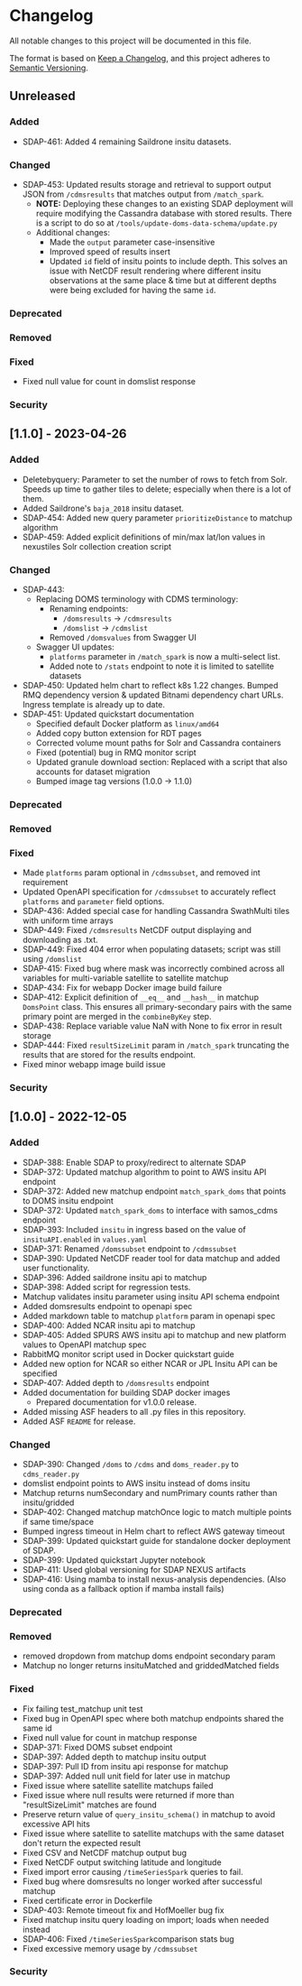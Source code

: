 # Changelog
All notable changes to this project will be documented in this file.

The format is based on [Keep a Changelog](https://keepachangelog.com/en/1.0.0/),
and this project adheres to [Semantic Versioning](https://semver.org/spec/v2.0.0.html).

## Unreleased
### Added
- SDAP-461: Added 4 remaining Saildrone insitu datasets.
### Changed
- SDAP-453: Updated results storage and retrieval to support output JSON from `/cdmsresults` that matches output from `/match_spark`.
  - **NOTE:** Deploying these changes to an existing SDAP deployment will require modifying the Cassandra database with stored results. There is a script to do so at `/tools/update-doms-data-schema/update.py`
  - Additional changes:
    - Made the `output` parameter case-insensitive
    - Improved speed of results insert
    - Updated `id` field of insitu points to include depth. This solves an issue with NetCDF result rendering where different insitu observations at the same place & time but at different depths were being excluded for having the same `id`.
### Deprecated
### Removed
### Fixed
- Fixed null value for count in domslist response
### Security

## [1.1.0] - 2023-04-26
### Added
- Deletebyquery: Parameter to set the number of rows to fetch from Solr. Speeds up time to gather tiles to delete; especially when there is a lot of them.
- Added Saildrone's `baja_2018` insitu dataset.
- SDAP-454: Added new query parameter `prioritizeDistance` to matchup algorithm
- SDAP-459: Added explicit definitions of min/max lat/lon values in nexustiles Solr collection creation script
### Changed
- SDAP-443:
  - Replacing DOMS terminology with CDMS terminology:
    - Renaming endpoints:
      - `/domsresults` -> `/cdmsresults`
      - `/domslist` -> `/cdmslist`
    - Removed `/domsvalues` from Swagger UI
  - Swagger UI updates:
    - `platforms` parameter in `/match_spark` is now a multi-select list.
    - Added note to `/stats` endpoint to note it is limited to satellite datasets
- SDAP-450: Updated helm chart to reflect k8s 1.22 changes. Bumped RMQ dependency version & updated Bitnami dependency chart URLs. Ingress template is already up to date.
- SDAP-451: Updated quickstart documentation
  - Specified default Docker platform as `linux/amd64`
  - Added copy button extension for RDT pages
  - Corrected volume mount paths for Solr and Cassandra containers
  - Fixed (potential) bug in RMQ monitor script
  - Updated granule download section: Replaced with a script that also accounts for dataset migration
  - Bumped image tag versions (1.0.0 -> 1.1.0)
### Deprecated
### Removed
### Fixed
- Made `platforms` param optional in `/cdmssubset`, and removed int requirement
- Updated OpenAPI specification for `/cdmssubset` to accurately reflect `platforms` and `parameter` field options.
- SDAP-436: Added special case for handling Cassandra SwathMulti tiles with uniform time arrays
- SDAP-449: Fixed `/cdmsresults` NetCDF output displaying and downloading as .txt. 
- SDAP-449: Fixed 404 error when populating datasets; script was still using `/domslist`
- SDAP-415: Fixed bug where mask was incorrectly combined across all variables for multi-variable satellite to satellite matchup
- SDAP-434: Fix for webapp Docker image build failure
- SDAP-412: Explicit definition of `__eq__` and `__hash__` in matchup `DomsPoint` class. This ensures all primary-secondary pairs with the same primary point are merged in the `combineByKey` step.
- SDAP-438: Replace variable value NaN with None to fix error in result storage
- SDAP-444: Fixed `resultSizeLimit` param in `/match_spark` truncating the results that are stored for the results endpoint.
- Fixed minor webapp image build issue
### Security

## [1.0.0] - 2022-12-05
### Added
- SDAP-388: Enable SDAP to proxy/redirect to alternate SDAP
- SDAP-372: Updated matchup algorithm to point to AWS insitu API endpoint
- SDAP-372: Added new matchup endpoint `match_spark_doms` that points to DOMS insitu endpoint
- SDAP-372: Updated `match_spark_doms` to interface with samos_cdms endpoint 
- SDAP-393: Included `insitu` in ingress based on the value of `insituAPI.enabled` in `values.yaml`
- SDAP-371: Renamed `/domssubset` endpoint to `/cdmssubset`
- SDAP-390: Updated NetCDF reader tool for data matchup and added user functionality.
- SDAP-396: Added saildrone insitu api to matchup
- SDAP-398: Added script for regression tests.
- Matchup validates insitu parameter using insitu API schema endpoint
- Added domsresults endpoint to openapi spec
- Added markdown table to matchup `platform` param in openapi spec
- SDAP-400: Added NCAR insitu api to matchup
- SDAP-405: Added SPURS AWS insitu api to matchup and new platform values to OpenAPI matchup spec
- RabbitMQ monitor script used in Docker quickstart guide
- Added new option for NCAR so either NCAR or JPL Insitu API can be specified
- SDAP-407: Added depth to `/domsresults` endpoint
- Added documentation for building SDAP docker images
  - Prepared documentation for v1.0.0 release.
- Added missing ASF headers to all .py files in this repository.
- Added ASF `README` for release.
### Changed
- SDAP-390: Changed `/doms` to `/cdms` and `doms_reader.py` to `cdms_reader.py`
- domslist endpoint points to AWS insitu instead of doms insitu
- Matchup returns numSecondary and numPrimary counts rather than insitu/gridded
- SDAP-402: Changed matchup matchOnce logic to match multiple points if same time/space
- Bumped ingress timeout in Helm chart to reflect AWS gateway timeout
- SDAP-399: Updated quickstart guide for standalone docker deployment of SDAP.
- SDAP-399: Updated quickstart Jupyter notebook
- SDAP-411: Used global versioning for SDAP NEXUS artifacts
- SDAP-416: Using mamba to install nexus-analysis dependencies. (Also using conda as a fallback option if mamba install fails)
### Deprecated
### Removed
- removed dropdown from matchup doms endpoint secondary param
- Matchup no longer returns insituMatched and griddedMatched fields
### Fixed
- Fix failing test_matchup unit test
- Fixed bug in OpenAPI spec where both matchup endpoints shared the same id
- Fixed null value for count in matchup response
- SDAP-371: Fixed DOMS subset endpoint
- SDAP-397: Added depth to matchup insitu output
- SDAP-397: Pull ID from insitu api response for matchup
- SDAP-397: Added null unit field for later use in matchup
- Fixed issue where satellite satellite matchups failed
- Fixed issue where null results were returned if more than "resultSizeLimit" matches are found
- Preserve return value of `query_insitu_schema()` in matchup to avoid excessive API hits 
- Fixed issue where satellite to satellite matchups with the same dataset don't return the expected result
- Fixed CSV and NetCDF matchup output bug
- Fixed NetCDF output switching latitude and longitude
- Fixed import error causing `/timeSeriesSpark` queries to fail.
- Fixed bug where domsresults no longer worked after successful matchup
- Fixed certificate error in Dockerfile
- SDAP-403: Remote timeout fix and HofMoeller bug fix
- Fixed matchup insitu query loading on import; loads when needed instead
- SDAP-406: Fixed `/timeSeriesSpark`comparison stats bug
- Fixed excessive memory usage by `/cdmssubset`
### Security


